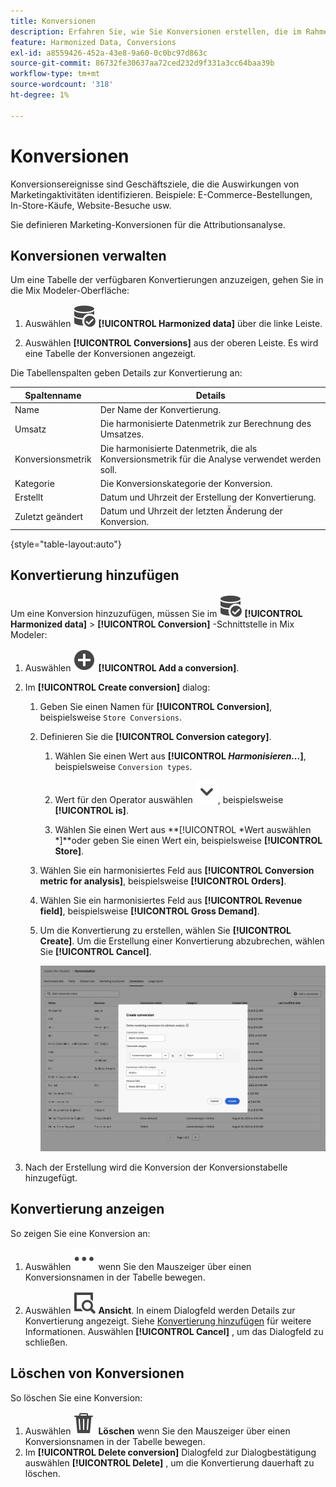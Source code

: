 ```yaml
---
title: Konversionen
description: Erfahren Sie, wie Sie Konversionen erstellen, die im Rahmen der Harmonisierung Ihrer Daten in Mix Modeler verwendet werden.
feature: Harmonized Data, Conversions
exl-id: a8559426-452a-43e8-9a60-0c0bc97d863c
source-git-commit: 86732fe30637aa72ced232d9f331a3cc64baa39b
workflow-type: tm+mt
source-wordcount: '318'
ht-degree: 1%

---
```


# Konversionen

Konversionsereignisse sind Geschäftsziele, die die Auswirkungen von Marketingaktivitäten identifizieren. Beispiele: E-Commerce-Bestellungen, In-Store-Käufe, Website-Besuche usw.

Sie definieren Marketing-Konversionen für die Attributionsanalyse.

## Konversionen verwalten

Um eine Tabelle der verfügbaren Konvertierungen anzuzeigen, gehen Sie in die Mix Modeler-Oberfläche:

1. Auswählen ![DataSearch](../assets/icons/DataCheck.svg) **[!UICONTROL Harmonized data]** über die linke Leiste.

1. Auswählen **[!UICONTROL Conversions]** aus der oberen Leiste. Es wird eine Tabelle der Konversionen angezeigt.

Die Tabellenspalten geben Details zur Konvertierung an:

| Spaltenname | Details |
| --- | ---|
| Name | Der Name der Konvertierung. |
| Umsatz | Die harmonisierte Datenmetrik zur Berechnung des Umsatzes. |
| Konversionsmetrik | Die harmonisierte Datenmetrik, die als Konversionsmetrik für die Analyse verwendet werden soll. |
| Kategorie | Die Konversionskategorie der Konversion. |
| Erstellt | Datum und Uhrzeit der Erstellung der Konvertierung. |
| Zuletzt geändert | Datum und Uhrzeit der letzten Änderung der Konversion. |

{style="table-layout:auto"}

## Konvertierung hinzufügen

Um eine Konversion hinzuzufügen, müssen Sie im ![DataSearch](../assets/icons/DataCheck.svg) **[!UICONTROL Harmonized data]** > **[!UICONTROL Conversion]** -Schnittstelle in Mix Modeler:

1. Auswählen ![Hinzufügen](../assets/icons/AddCircle.svg) **[!UICONTROL Add a conversion]**.

1. Im **[!UICONTROL Create conversion]** dialog:

   1. Geben Sie einen Namen für **[!UICONTROL Conversion]**, beispielsweise `Store Conversions`.

   1. Definieren Sie die **[!UICONTROL Conversion category]**.

      1. Wählen Sie einen Wert aus **[!UICONTROL *Harmonisieren...*]**, beispielsweise `Conversion types`.

      1. Wert für den Operator auswählen ![Chevron](../assets/icons/ChevronDown.svg), beispielsweise **[!UICONTROL is]**.

      1. Wählen Sie einen Wert aus **[!UICONTROL *Wert auswählen *]**oder geben Sie einen Wert ein, beispielsweise **[!UICONTROL Store]**.

   1. Wählen Sie ein harmonisiertes Feld aus **[!UICONTROL Conversion metric for analysis]**, beispielsweise **[!UICONTROL Orders]**.

   1. Wählen Sie ein harmonisiertes Feld aus **[!UICONTROL Revenue field]**, beispielsweise **[!UICONTROL Gross Demand]**.

   1. Um die Konvertierung zu erstellen, wählen Sie **[!UICONTROL Create]**. Um die Erstellung einer Konvertierung abzubrechen, wählen Sie **[!UICONTROL Cancel]**.

      ![Alternativtext](../assets/create-conversion.png)

1. Nach der Erstellung wird die Konversion der Konversionstabelle hinzugefügt.


## Konvertierung anzeigen

So zeigen Sie eine Konversion an:

1. Auswählen ![Mehr](../assets/icons/More.svg) wenn Sie den Mauszeiger über einen Konversionsnamen in der Tabelle bewegen.

1. Auswählen ![Ansicht](../assets/icons/ViewDetail.svg) **Ansicht**. In einem Dialogfeld werden Details zur Konvertierung angezeigt. Siehe [Konvertierung hinzufügen](#add-a-conversion) für weitere Informationen. Auswählen **[!UICONTROL Cancel]** , um das Dialogfeld zu schließen.


## Löschen von Konversionen

So löschen Sie eine Konversion:

1. Auswählen ![Löschen](../assets/icons/Delete.svg) **Löschen** wenn Sie den Mauszeiger über einen Konversionsnamen in der Tabelle bewegen.
1. Im **[!UICONTROL Delete conversion]** Dialogfeld zur Dialogbestätigung auswählen **[!UICONTROL Delete]** , um die Konvertierung dauerhaft zu löschen.
